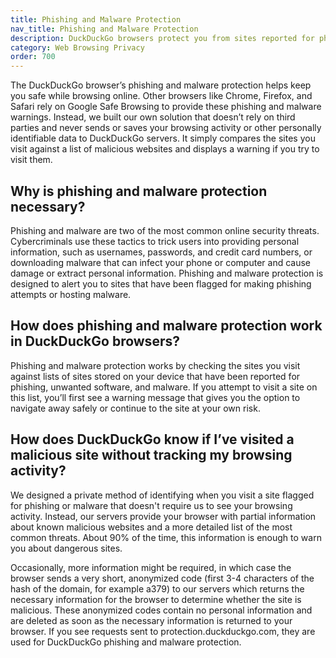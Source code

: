 ```yaml
---
title: Phishing and Malware Protection
nav_title: Phishing and Malware Protection
description: DuckDuckGo browsers protect you from sites reported for phishing or malware by anonymously checking sites you visit against a list of known malicious websites.
category: Web Browsing Privacy
order: 700
---
```


The DuckDuckGo browser’s phishing and malware protection helps keep you safe while browsing online. Other browsers like Chrome, Firefox, and Safari rely on Google Safe Browsing to provide these phishing and malware warnings. Instead, we built our own solution that doesn’t rely on third parties and never sends or saves your browsing activity or other personally identifiable data to DuckDuckGo servers.  It simply compares the sites you visit against a list of malicious websites and displays a warning if you try to visit them.

## Why is phishing and malware protection necessary?

Phishing and malware are two of the most common online security threats. Cybercriminals use these tactics to trick users into providing personal information, such as usernames, passwords, and credit card numbers, or downloading malware that can infect your phone or computer and cause damage or extract personal information. Phishing and malware protection is designed to alert you to sites that have been flagged for making phishing attempts or hosting malware.

## How does phishing and malware protection work in DuckDuckGo browsers?

Phishing and malware protection works by checking the sites you visit against lists of sites stored on your device that have been reported for phishing, unwanted software, and malware. If you attempt to visit a site on this list, you’ll first see a warning message that gives you the option to navigate away safely or continue to the site at your own risk.

## How does DuckDuckGo know if I’ve visited a malicious site without tracking my browsing activity?

We designed a private method of identifying when you visit a site flagged for phishing or malware that doesn't require us to see your browsing activity. Instead, our servers provide your browser with partial information about known malicious websites and a more detailed list of the most common threats. About 90% of the time, this information is enough to warn you about dangerous sites.

Occasionally, more information might be required, in which case the browser sends a very short, anonymized code (first 3-4 characters of the hash of the domain, for example a379) to our servers which returns the necessary information for the browser to determine whether the site is malicious. These anonymized codes contain no personal information and are deleted as soon as the necessary information is returned to your browser. If you see requests sent to protection.duckduckgo.com, they are used for DuckDuckGo phishing and malware protection.
